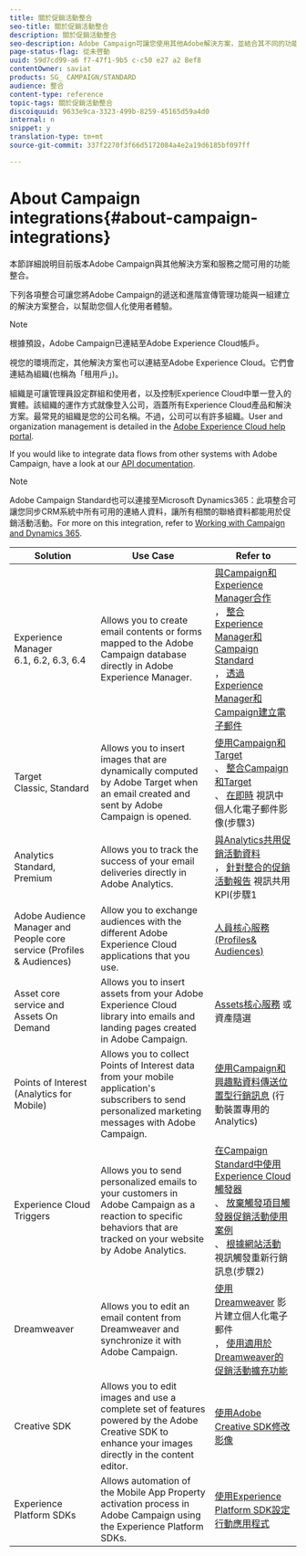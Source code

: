 ```yaml
---
title: 關於促銷活動整合
seo-title: 關於促銷活動整合
description: 關於促銷活動整合
seo-description: Adobe Campaign可讓您使用其他Adobe解決方案，並結合其不同的功能。
page-status-flag: 從未啓動
uuid: 59d7cd99-a6 f7-47f1-9b5 c-c50 e27 a2 Bef8
contentOwner: saviat
products: SG_ CAMPAIGN/STANDARD
audience: 整合
content-type: reference
topic-tags: 關於促銷活動整合
discoiquuid: 9633e9ca-3323-499b-8259-45165d59a4d0
internal: n
snippet: y
translation-type: tm+mt
source-git-commit: 337f2270f3f66d5172084a4e2a19d6185bf097ff

---
```



# About Campaign integrations{#about-campaign-integrations}

本節詳細說明目前版本Adobe Campaign與其他解決方案和服務之間可用的功能整合。

下列各項整合可讓您將Adobe Campaign的遞送和進階宣傳管理功能與一組建立的解決方案整合，以幫助您個人化使用者體驗。

>[!NOTE]
>
> 根據預設，Adobe Campaign已連結至Adobe Experience Cloud帳戶。

視您的環境而定，其他解決方案也可以連結至Adobe Experience Cloud。它們會連結為組織(也稱為「租用戶」)。

組織是可讓管理員設定群組和使用者，以及控制Experience Cloud中單一登入的實體。該組織的運作方式就像登入公司，涵蓋所有Experience Cloud產品和解決方案。最常見的組織是您的公司名稱。不過，公司可以有許多組織。User and organization management is detailed in the [Adobe Experience Cloud help portal](https://marketing.adobe.com/resources/help/en_US/mcloud/organizations.html).

If you would like to integrate data flows from other systems with Adobe Campaign, have a look at our [API documentation](https://docs.campaign.adobe.com/doc/standard/en/api/ACS_API.html).

>[!NOTE]
>
>Adobe Campaign Standard也可以連接至Microsoft Dynamics365：此項整合可讓您同步CRM系統中所有可用的連絡人資料，讓所有相關的聯絡資料都能用於促銷活動活動。For more on this integration, refer to [Working with Campaign and Dynamics 365](https://helpx.adobe.com/campaign/kb/acs-ms-dynamics.html).


<table> 
 <thead> 
  <tr> 
   <th> Solution<br /> </th> 
   <th> Use Case<br /> </th> 
   <th> Refer to<br /> </th> 
  </tr> 
 </thead> 
 <tbody> 
  <tr> 
   <td> Experience Manager<br /> 6.1, 6.2, 6.3, 6.4<br /> </td> 
   <td> Allows you to create email contents or forms mapped to the Adobe Campaign database directly in Adobe Experience Manager.<br /> </td> 
   <td> 
     <a href="../../integrating/using/integrating-with-experience-manager.md">與Campaign和Experience Manager合作</a><br/>， <a href="https://helpx.adobe.com/experience-manager/6-4/sites/administering/using/campaignstandard.html">整合Experience Manager和Campaign Standard</a><br/>， <a href="https://docs.campaign.adobe.com/doc/standard/getting_started/en/ACS_AEM.html">透過Experience Manager和Campaign建立電子郵件</a> 
    </td> 
  </tr> 
  <tr> 
   <td> Target<br /> Classic, Standard<br /> </td> 
   <td> Allows you to insert images that are dynamically computed by Adobe Target when an email created and sent by Adobe Campaign is opened.<br /> </td> 
   <td> 
    <a href="../../integrating/using/about-campaign-target-integration.md">使用Campaign和Target</a><br/>、 <a href="https://marketing.adobe.com/resources/help/en_US/target/a4t/c_campaign_and_target.html">整合Campaign和Target</a><br/>、 <a href="https://helpx.adobe.com/marketing-cloud/how-to/email-marketing.html">在即時</a> 視訊中個人化電子郵件影像(步驟3)
    </td> 
  </tr> 
  <tr> 
   <td> Analytics<br /> Standard, Premium <br /> </td> 
   <td> Allows you to track the success of your email deliveries directly in Adobe Analytics.<br /> </td> 
   <td> 
    <a href="../../integrating/using/about-campaign-analytics-integration.md">與Analytics共用促銷活動資料</a><br/>， <a href="https://helpx.adobe.com/marketing-cloud/how-to/email-marketing.html">針對整合的促銷活動報告</a> 視訊共用KPI(步驟1
    </td> 
  </tr> 
  <tr> 
   <td> Adobe Audience Manager and People core service (Profiles &amp; Audiences)<br /> </td> 
   <td> Allow you to exchange audiences with the different Adobe Experience Cloud applications that you use.<br /> </td> 
   <td> <a href="../../integrating/using/about-campaign-audience-manager-or-people-core-service-integration.md">人員核心服務(Profiles&amp; Audiences)</a><br /> </td> 
  </tr> 
  <tr> 
   <td> Asset core service and Assets On Demand<br /> </td> 
   <td> Allows you to insert assets from your Adobe Experience Cloud library into emails and landing pages created in Adobe Campaign.<br /> </td> 
   <td> <a href="../../integrating/using/working-with-campaign-and-assets-core-service.md">Assets核心服務</a> 或資產隨選<br /> </td> 
  </tr> 
  <tr> 
   <td> Points of Interest (Analytics for Mobile)<br /> </td> 
   <td> Allows you to collect Points of Interest data from your mobile application's subscribers to send personalized marketing messages with Adobe Campaign.<br /> </td> 
   <td> <a href="../../integrating/using/about-campaign-points-of-interest-data-integration.md">使用Campaign和興趣點資料傳送位置型行銷訊息</a> (行動裝置專用的Analytics)<br /> </td> 
  </tr> 
  <tr> 
   <td> Experience Cloud Triggers<br /> </td> 
   <td> Allows you to send personalized emails to your customers in Adobe Campaign as a reaction to specific behaviors that are tracked on your website by Adobe Analytics.<br /> </td> 
   <td> 
    <a href="../../integrating/using/about-adobe-experience-cloud-triggers.md">在Campaign Standard中使用Experience Cloud觸發器</a><br/>、 <a href="../../integrating/using/abandonment-triggers-use-cases.md">放棄觸發項目觸發器促銷活動使用案例</a><br/>、 <a href="https://helpx.adobe.com/marketing-cloud/how-to/email-marketing.html">根據網站活動</a> 視訊觸發重新行銷訊息(步驟2)
    </td> 
  </tr> 
  <tr> 
   <td> Dreamweaver<br /> </td> 
   <td> Allows you to edit an email content from Dreamweaver and synchronize it with Adobe Campaign.<br /> </td> 
   <td> 
    <a href="https://helpx.adobe.com/campaign/kt/acs/using/acs-dreamweaver-integration-feature-video-use.html">使用Dreamweaver</a> 影片建立個人化電子郵件 <br/>， <a href="https://helpx.adobe.com/dreamweaver/using/working-with-dreamweaver-and-campaign.html">使用適用於Dreamweaver的促銷活動擴充功能</a> 
  </td> 
  </tr> 
  <tr> 
   <td> Creative SDK<br /> </td> 
   <td> Allows you to edit images and use a complete set of features powered by the Adobe Creative SDK to enhance your images directly in the content editor.<br /> </td> 
   <td> <a href="../../designing/using/modifying-images-with-the-adobe-creative-sdk.md">使用Adobe Creative SDK修改影像</a><br /> </td> 
  </tr> 
  <tr> 
   <td> Experience Platform SDKs<br /> </td> 
   <td> Allows automation of the Mobile App Property activation process in Adobe Campaign using the Experience Platform SDKs.<br /> </td> 
   <td> <a href="https://helpx.adobe.com/campaign/kb/configuring-app-sdk.html">使用Experience Platform SDK設定行動應用程式</a><br /> </td> 
  </tr> 
 </tbody> 
</table>

